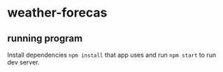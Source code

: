 # weather-forecas

## running program

Install dependencies `npm install` that app uses and run `npm start` to run dev server. 


